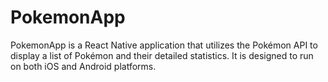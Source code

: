 # PokemonApp
PokemonApp is a React Native application that utilizes the Pokémon API to display a list of Pokémon and their detailed statistics. It is designed to run on both iOS and Android platforms.
